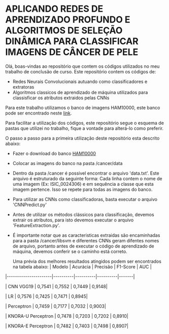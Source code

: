 # APLICANDO REDES DE APRENDIZADO PROFUNDO E ALGORITMOS DE SELEÇÃO DINÂMICA PARA CLASSIFICAR IMAGENS DE CÂNCER DE PELE

Olá, boas-vindas ao repositório que contem os códigos utilizados no meu trabalho de conclusão de curso.
Este repositório contem os códigos de:

- Redes Neurais Convolucionais autuando como classificadores e extratoras
- Algoritmos classicos de aprendizado de máquina utilizados para classisficar os atributos extraidos pelas CNNs

Para este trabalho utilizamos o banco de imagens HAM10000, este banco pode ser encontrado neste [link](https://www.kaggle.com/datasets/kmader/skin-cancer-mnist-ham10000).

Para facilitar a utilização dos códigos, este repositório segue o esquema de pastas que utilizei no trabalho, fique a vontade para alterá-lo como preferir.

O passo a passo para a primeira utilização deste repositório esta descrito abaixo:

- Fazer o download do banco [HAM10000](https://www.kaggle.com/datasets/kmader/skin-cancer-mnist-ham10000)
- Colocar as imagens do banco na pasta /cancer/data
- Dentro da pasta /cancer é possivel encontrar o arquivo 'data.txt'. Este arquivo é estruturado da seguinte forma: Cada linha contem o nome de uma imagem (Ex: ISIC_0024306) e em sequência a classe que esta imagem pertence. Isso se repete para todas as imagens do banco.
- Para utilizar as CNNs como classificadoras, basta executar o arquivo 'CNNPredict.py'
- Antes de utilizar os métodos clássicos para classificação, devemos extrair os atributos, para isto devemos executar o arquivo 'FeatureExtraction.py'.
- É importante notar que as caracteristicas extraidas são encaminhadas para a pasta /cancer/libsvm e diferentes CNNs geram difentes nomes de arquivo, portanto antes de executar o código de aprendizado de máquina, devemos conferir se o caminho está correto.

  Uma prévia dos melhores resultados atingidos podem ser encontrados na tabela abaixo:
| Modelo               | Acurácia | Precisão | F1-Score | AUC   |

|----------------------|----------|----------|----------|-------|

| CNN VGG19            | 0,7541   | 0,7552   | 0,7449   | 0,9148|

| LR                   | 0,7576   | 0,7425   | 0,7471   | 0,8945|

| Perceptron           | 0,7459   | 0,7177   | 0,7032   | 0,9003|

| KNORA-U Perceptron   | 0,7478   | 0,7203   | 0,7202   | 0,8910|

| KNORA-E Perceptron   | 0,7482   | 0,7403   | 0,7498   | 0,8907|

